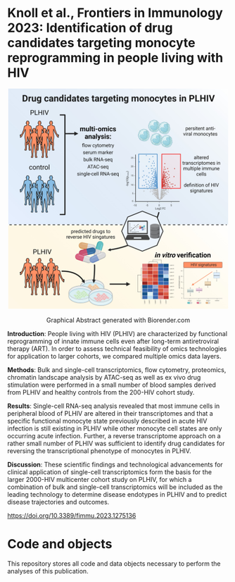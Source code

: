 # Knoll et al., Frontiers in Immunology 2023: Identification of drug candidates targeting monocyte reprogramming in people living with HIV

<p align="center">
  <img src="https://github.com/knollr/HIV_pilot/blob/main/Graphical_Abstract_HIV.jpg" width="500" />
</p>

<p align="center" >
 Graphical Abstract generated with Biorender.com
</p>

<p align="justify">
  
**Introduction**: People living with HIV (PLHIV) are characterized by functional reprogramming of innate immune cells even after long-term antiretroviral therapy (ART). In order to assess technical feasibility of omics technologies for application to larger cohorts, we compared multiple omics data layers.

**Methods**: Bulk and single-cell transcriptomics, flow cytometry, proteomics, chromatin landscape analysis by ATAC-seq as well as ex vivo drug stimulation were performed in a small number of blood samples derived from PLHIV and healthy controls from the 200-HIV cohort study.

**Results**: Single-cell RNA-seq analysis revealed that most immune cells in peripheral blood of PLHIV are altered in their transcriptomes and that a specific functional monocyte state previously described in acute HIV infection is still existing in PLHIV while other monocyte cell states are only occurring acute infection. Further, a reverse transcriptome approach on a rather small number of PLHIV was sufficient to identify drug candidates for reversing the transcriptional phenotype of monocytes in PLHIV.

**Discussion**: These scientific findings and technological advancements for clinical application of single-cell transcriptomics form the basis for the larger 2000-HIV multicenter cohort study on PLHIV, for which a combination of bulk and single-cell transcriptomics will be included as the leading technology to determine disease endotypes in PLHIV and to predict disease trajectories and outcomes.

https://doi.org/10.3389/fimmu.2023.1275136
</p>

# Code and objects

This repository stores all code and data objects necessary to perform the analyses of this publication.
